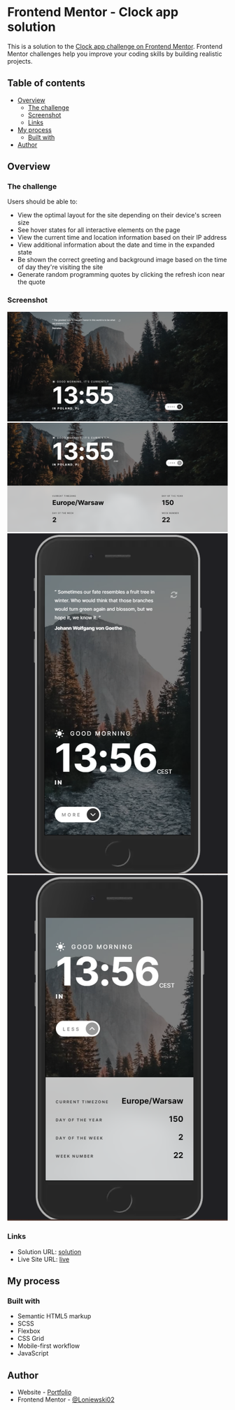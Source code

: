 # Frontend Mentor - Clock app solution

This is a solution to the [Clock app challenge on Frontend Mentor](https://www.frontendmentor.io/challenges/clock-app-LMFaxFwrM). Frontend Mentor challenges help you improve your coding skills by building realistic projects.

## Table of contents

- [Overview](#overview)
  - [The challenge](#the-challenge)
  - [Screenshot](#screenshot)
  - [Links](#links)
- [My process](#my-process)
  - [Built with](#built-with)
- [Author](#author)
## Overview

### The challenge

Users should be able to:

- View the optimal layout for the site depending on their device's screen size
- See hover states for all interactive elements on the page
- View the current time and location information based on their IP address
- View additional information about the date and time in the expanded state
- Be shown the correct greeting and background image based on the time of day they're visiting the site
- Generate random programming quotes by clicking the refresh icon near the quote

### Screenshot

![](./screens/desktop-view1.png)
![](./screens/desktop-view2.png)
![](./screens/mobile-view1.png)
![](./screens/mobile-view2.png)

### Links

- Solution URL: [solution](https://www.frontendmentor.io/solutions/clock-app-VfAu94sB9I)
- Live Site URL: [live](https://loniewski02.github.io/FM-clock-app/)

## My process

### Built with

- Semantic HTML5 markup
- SCSS
- Flexbox
- CSS Grid
- Mobile-first workflow
- JavaScript

## Author

- Website - [Portfolio](https://loniewski02.github.io/portfolio/)
- Frontend Mentor - [@Loniewski02](https://www.frontendmentor.io/profile/Loniewski02)
